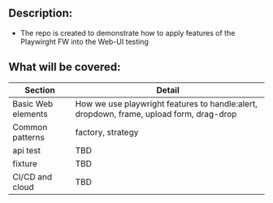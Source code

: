 ## Description:

- The repo is created to demonstrate how to apply features of the Playwirght FW into the Web-UI testing

## What will be covered:

|Section | Detail|
|---|---|
|Basic Web elements |How we use playwright features to handle:alert, dropdown, frame, upload form, drag-drop| 
|Common patterns| factory, strategy|
|api test| TBD|
|fixture | TBD|
|CI/CD and cloud| TBD|
